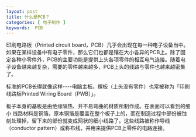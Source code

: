 ```yaml
---
layout: post
title: 什么是PCB？
categories: [ 电子制作 ]
keywords:  PCB
---
```


印刷电路板（Printed circuit board，PCB）几乎会出现在每一种电子设备当中。如果在某样设备中有电子零件，那么它们也都是镶在大小各异的PCB上。除了固定各种小零件外，PCB的主要功能是提供上头各项零件的相互电气连接。随着电子设备越来越复杂，需要的零件越来越多，PCB上头的线路与零件也越来越密集了。

标准的PCB长得就像这样----电脑主板。裸板（上头没有零件）也常被称为「印刷线路板Printed Wiring Board（PWB）」。

板子本身的基板是由绝缘隔热、并不易弯曲的材质所制作成。在表面可以看到的细小 线路材料是铜箔，原本铜箔是覆盖在整个板子上的，而在制造过程中部份被蚀刻处理掉，留下来的部份就变成网状的细小线路了。这些线路被称作导线（conductor pattern）或称布线，并用来提供PCB上零件的电路连接。
